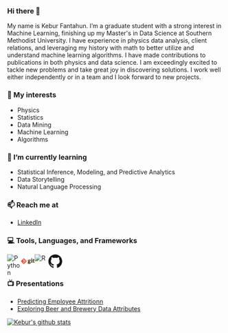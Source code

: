 ### Hi there 👋

My name is Kebur Fantahun. I’m a graduate student with a strong interest in Machine Learning, finishing up my Master's in Data Science at Southern Methodist University. I have experience in physics data analysis, client relations, and leveraging my history with math to better utilize and understand machine learning algorithms. I have made contributions to publications in both physics and data science. I am exceedingly excited to tackle new problems and take great joy in discovering solutions. I work well either independently or in a team and I look forward to new projects.

<!--

**KeburFantahun/KeburFantahun** is a ✨ _special_ ✨ repository because its `README.md` (this file) appears on your GitHub profile.

- 🔭 I’m currently working on ...
- 🌱 I’m currently learning ...
- 👯 I’m looking to collaborate on ...
- 🤔 I’m looking for help with ...
- 💬 Ask me about ...
- 📫 How to reach me: ...
- ⚡ Fun fact: ...

-->


### 💬 My interests

* Physics
* Statistics
* Data Mining
* Machine Learning
* Algorithms

### 🌱 I’m currently learning

* Statistical Inference, Modeling, and Predictive Analytics
* Data Storytelling
* Natural Language Processing

### 📫 Reach me at

* [LinkedIn](https://www.linkedin.com/in/kfantahun/)

### :computer: Tools, Languages, and Frameworks

[<img align="left" alt="Python" width="32px" src="https://upload.wikimedia.org/wikipedia/commons/thumb/c/c3/Python-logo-notext.svg/200px-Python-logo-notext.svg.png" />][GitHub]
[<img align="left" alt="Git" width="32px" src="https://raw.githubusercontent.com/github/explore/80688e429a7d4ef2fca1e82350fe8e3517d3494d/topics/git/git.png" />][GitHub]
[<img align="left" alt="R" width="32px" src="https://upload.wikimedia.org/wikipedia/commons/thumb/1/1b/R_logo.svg/512px-R_logo.svg.png" />][GitHub]
[<img align="left" alt="GitHub" width="32px" src="https://raw.githubusercontent.com/github/explore/78df643247d429f6cc873026c0622819ad797942/topics/github/github.png" />][GitHub]
<br />
<br />

### :tv: Presentations

* [Predicting Employee Attritionn](https://youtu.be/aJzSfHmRfDY)
* [Exploring Beer and Brewery Data Attributes](https://www.youtube.com/watch?v=CJnrZHncjWc)


[![Kebur's github stats](https://github-readme-stats.vercel.app/api?username=KeburFantahun)](https://github.com/anuraghazra/github-readme-stats)

[GitHub]: https://github.com/kfantahun
